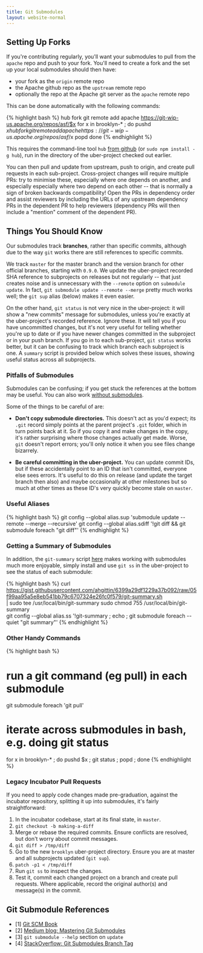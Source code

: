 ```yaml
---
title: Git Submodules
layout: website-normal
---
```


## Setting Up Forks

If you're contributing regularly, you'll want your submodules to pull from the `apache` repo
and push to your fork.
You'll need to create a fork and the set up your local submodules should then have:

* your fork as the `origin` remote repo
* the Apache github repo as the `upstream` remote repo
* optionally the repo at the Apache git server as the `apache` remote repo  

This can be done automatically with the following commands:

{% highlight bash %}
    hub fork
    git remote add apache https://git-wip-us.apache.org/repos/asf/$x
    for x in brooklyn-* ; do
      pushd $x
      hub fork
      git remote add apache https://git-wip-us.apache.org/repos/asf/$x
      popd
    done
{% endhighlight %}

This requires the command-line tool `hub` [from github](https://github.com/github/hub) (or `sudo npm install -g hub`), 
run in the directory of the uber-project checked out earlier.

You can then pull and update from upstream, push to origin, and create pull requests in each sub-project.
Cross-project changes will require multiple PRs: 
try to minimise these, especially where one depends on another,
and especially especially where two depend on each other -- that is normally a sign of broken backwards compatibility!
Open the PRs in dependency order and assist reviewers by including the URLs of any upstream dependency PRs 
in the dependent PR to help reviewers 
(dependency PRs will then include a "mention" comment of the dependent PR).


## Things You Should Know

Our submodules track **branches**, rather than specific commits,
although due to the way `git` works there are still references to specific commits.

We track `master` for the master branch and the version branch for other official branches, 
starting with `0.9.0`.
We update the uber-project recorded SHA reference to subprojects on releases but not regularly -- 
that just creates noise and is unnecessary with the `--remote` option on `submodule update`.
In fact, `git submodule update --remote --merge` pretty much works well;
the `git sup` alias (below) makes it even easier.

On the other hand, `git status` is not very nice in the uber-project:
it will show a "new commits" message for submodules, 
unless you're exactly at the uber-project's recorded reference.
Ignore these.
It will tell you if you have uncommitted changes, 
but it's not very useful for telling whether you're up to date or if you have newer changes committed 
in the subproject or in your push branch.
If you go in to each sub-project, `git status` works better, but it can be confusing
to track which branch each subproject is one.
A `summary` script is provided below which solves these issues,
showing useful status across all subprojects.


### Pitfalls of Submodules

Submodules can be confusing; if you get stuck the references at the bottom may be useful.
You can also work [without submodules](no-submodules.html).

Some of the things to be careful of are:

* **Don't copy submodule directories.** This doesn't act as you'd expect;
  its `.git` record simply points at the parent project's `.git` folder,
  which in turn points back at it.  So if you copy it and make changes in the copy,
  it's rather surprising where those changes actually get made.
  Worse, `git` doesn't report errors; you'll only notice it when you see files change bizarrely.
  
* **Be careful committing in the uber-project.**
  You can update commit IDs, but if these accidentally point to an ID that isn't committed, 
  everyone else sees errors.
  It's useful to do this on release (and update the target branch then also)
  and maybe occasionally at other milestones but so much at other times as these ID's 
  very quickly become stale on `master`.


### Useful Aliases

{% highlight bash %}
git config --global alias.sup 'submodule update --remote --merge --recursive'
git config --global alias.sdiff '!git diff && git submodule foreach "git diff"'
{% endhighlight %}


### Getting a Summary of Submodules

In addition, the `git-summary` script [here]() makes working with submodules much more enjoyable,
simply install and use `git ss` in the uber-project to see the status of each submodule:

{% highlight bash %}
curl https://gist.githubusercontent.com/ahgittin/6399a29df1229a37b092/raw/05f99aa95a5e8eb541bb79c6707324e26fc0f579/git-summary.sh \
  | sudo tee /usr/local/bin/git-summary
sudo chmod 755 /usr/local/bin/git-summary  
git config --global alias.ss '!git-summary ; echo ; git submodule foreach --quiet "git summary"'
{% endhighlight %}


### Other Handy Commands

{% highlight bash %}
# run a git command (eg pull) in each submodule
git submodule foreach 'git pull'

# iterate across submodules in bash, e.g. doing git status
for x in brooklyn-* ; do pushd $x ; git status ; popd ; done
{% endhighlight %}


### Legacy Incubator Pull Requests

If you need to apply code changes made pre-graduation, against the incubator repository,
splitting it up into submodules, it's fairly straightforward:

1. In the incubator codebase, start at its final state, in `master`.
2. `git checkout -b making-a-diff`
3. Merge or rebase the required commits. 
   Ensure conflicts are resolved, but don't worry about commit messages.
4. `git diff > /tmp/diff`
5. Go to the new `brooklyn` uber-project directory.
   Ensure you are at master and all subprojects updated (`git sup`).
6. `patch -p1 < /tmp/diff` 
7. Run `git ss` to inspect the changes.
8. Test it, commit each changed project on a branch and create pull requests.
   Where applicable, record the original author(s) and message(s) in the commit.



## Git Submodule References

* [1] [Git SCM Book](https://git-scm.com/book/en/v2/Git-Tools-Submodules)
* [2] [Medium blog: Mastering Git Submodules](https://medium.com/@porteneuve/mastering-git-submodules-34c65e940407#.r7677prhv)
* [3] `git submodule --help` section on `update`
* [4] [StackOverflow: Git Submodules Branch Tag](http://stackoverflow.com/questions/1777854/git-submodules-specify-a-branch-tag/18797720#18797720)

